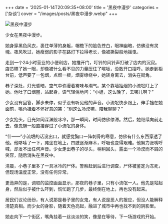 +++
date = '2025-01-14T20:09:35+08:00'
title = '黑夜中漫步'
categories = ['杂谈']
cover = "/images/posts/黑夜中漫步.webp"
+++

![黑夜中漫步](/images/posts/黑夜中漫步.webp)

少女在黑夜中漫步。  

她身穿黑色风衣，裹住单薄的身躯，帽檐下的脸色苍白，眼神幽暗，仿佛没有灵魂。夜风吹过，她瘦弱的影子在路灯下拉得老长，像被撕裂般地摇曳。  

走到一个24小时营业的小便利店，她推开门，叮铃的风铃声打破了店内的沉寂。店员瞟了她一眼，却像被什么看不见的力量压住了喉咙，没敢开口招呼。她走到柜台前，低声要了一包烟，点燃一根，烟雾缭绕中，她转身离去，消失在街角。  

巷子深处，灯光昏暗，空气中弥漫着霉味与潮气。某个靠墙抽烟的小流氓盯上了她。他吐了口烟圈，站起身，语气轻佻地问：“小姐，这么晚了，去哪儿啊？”  

少女没有回答，脚步未停，似乎没有听见他的声音。小流氓快步跟上，伸手挡在她面前，嘴角挂着不怀好意的笑：“别这么冷漠嘛，陪我聊聊？”  

少女抬头，目光如同深渊般冰冷，那一瞬间，时间仿佛停滞。然后，她继续向前走去，像鬼魅一般直接穿过了小流氓的身体。  

“什——”小流氓的话没出口，就感觉胸口一阵刺骨的寒意，仿佛有什么东西穿透了他。他哆嗦了一下，瘫坐在地上，四肢逐渐麻木，呼吸也变得艰难。他努力张嘴呼喊，却发不出任何声音。少女走出巷子的尽头，稍稍回头，露出一个冷漠而不屑的笑容，随后消失在黑夜中。  

清晨，小巷子里多了一具冰冷的尸体。警察赶到后进行调查，尸体被鉴定为冻死，但现场温度正常，没有任何异常。  

更诡异的是，调取的监控画面显示，那夜的巷子里，只有小流氓一人。他先是站起身，然后似乎被什么吓到，慌忙跑了几步，最终倒在地上，再也没有起来。  

居民们议论纷纷，有人说那是巷子里的女鬼，有人说是恶人的报应，但没人能解释清楚真相。而少女的身影，随着天色亮起，融进了城市中再也找不到的阴影里。  

她走向下一个街区，嘴角挂着一丝淡淡的笑，像是在等待，下一场游戏的开始。
